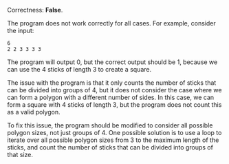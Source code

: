 Correctness: **False**.

The program does not work correctly for all cases. For example, consider the input:

    6
    2 2 3 3 3 3

The program will output 0, but the correct output should be 1, because we can use the 4 sticks of length 3 to create a square.

The issue with the program is that it only counts the number of sticks that can be divided into groups of 4, but it does not consider the case where we can form a polygon with a different number of sides. In this case, we can form a square with 4 sticks of length 3, but the program does not count this as a valid polygon.

To fix this issue, the program should be modified to consider all possible polygon sizes, not just groups of 4. One possible solution is to use a loop to iterate over all possible polygon sizes from 3 to the maximum length of the sticks, and count the number of sticks that can be divided into groups of that size.